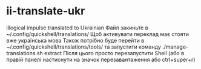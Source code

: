 # ii-translate-ukr
illogical impulse translated to Ukrainian
Файл закиньте в ~/.config/quickshell/translations/
Щоб активувати переклад має стояти вже українська мова
Також потрібно буде перейти в ~/.config/quickshell/translations/tools/ та запустити команду ./manage-translations.sh extract
Після цього просто перезапустити Shell (або в правій панелі настиснути на значок перезавантаження або ctrl+super+r)
